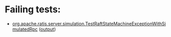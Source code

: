 # Failing tests: 

 * [org.apache.ratis.server.simulation.TestRaftStateMachineExceptionWithSimulatedRpc](ratis-test/org.apache.ratis.server.simulation.TestRaftStateMachineExceptionWithSimulatedRpc.txt) ([output](ratis-test/org.apache.ratis.server.simulation.TestRaftStateMachineExceptionWithSimulatedRpc-output.txt))
